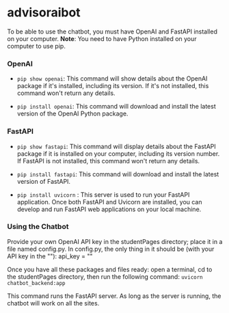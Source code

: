 # advisoraibot

To be able to use the chatbot, you must have OpenAI and FastAPI installed on your computer.
**Note**: You need to have Python installed on your computer to use pip.

### OpenAI
- `pip show openai`: This command will show details about the OpenAI package if it's installed, including its version. If it's not installed, this command won't return any details.

- `pip install openai`: This command will download and install the latest version of the OpenAI Python package.

### FastAPI
- `pip show fastapi`: This command will display details about the FastAPI package if it is installed on your computer, including its version number. If FastAPI is not installed, this command won't return any details.

- `pip install fastapi`: This command will download and install the latest version of FastAPI.

- `pip install uvicorn` : This server is used to run your FastAPI application. Once both FastAPI and Uvicorn are installed, you can develop and run FastAPI web applications on your local machine.

### Using the Chatbot
Provide your own OpenAI API key in the studentPages directory; place it in a file named config.py.
In config.py, the only thing in it should be (with your API key in the ""):
api_key = ""

Once you have all these packages and files ready: open a terminal, cd to the studentPages directory, then run the following command:
`uvicorn chatbot_backend:app`

This command runs the FastAPI server. As long as the server is running, the chatbot will work on all the sites.

